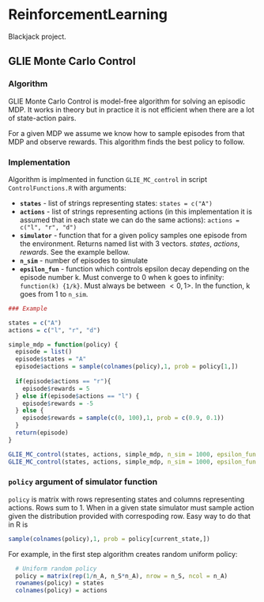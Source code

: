 # ReinforcementLearning
Blackjack project.

## GLIE Monte Carlo Control
### Algorithm
GLIE Monte Carlo Control is model-free algorithm for solving an episodic MDP. It works in theory but in practice it is not efficient when there are a lot of state-action pairs.

For a given MDP we assume we know how to sample episodes from that MDP and observe rewards. This algorithm finds the best policy to follow. 

### Implementation
Algorithm is implmented in function `GLIE_MC_control` in script `ControlFunctions.R` with arguments:

* **`states`** - list of strings representing states: `states = c("A")`
* **`actions`** - list of strings representing actions (in this implementation it is assumed that in each state we can do the same actions): `actions = c("l", "r", "d")`
* **`simulator`** - function that for a given policy samples one episode from the environment. Returns named list with 3 vectors. *states*, *actions*, *rewards*. See the example bellow.
* **`n_sim`** - number of episodes to simulate
* **`epsilon_fun`** - function which controls epsilon decay depending on the episode number k. Must converge to 0 when k goes to infinity: `function(k) {1/k}`. Must always be between $<0,1>$. In the function, k goes from 1 to `n_sim`.

```r
### Example

states = c("A")
actions = c("l", "r", "d")

simple_mdp = function(policy) {
  episode = list()
  episode$states = "A"
  episode$actions = sample(colnames(policy),1, prob = policy[1,])
  
  if(episode$actions == "r"){
    episode$rewards = 5
  } else if(episode$actions == "l") {
    episode$rewards = -5
  } else {
    episode$rewards = sample(c(0, 100),1, prob = c(0.9, 0.1))
  }
  return(episode)
}

GLIE_MC_control(states, actions, simple_mdp, n_sim = 1000, epsilon_fun = function(k) {1/sqrt(k)})
GLIE_MC_control(states, actions, simple_mdp, n_sim = 1000, epsilon_fun = function(k) {1/k})

```

### `policy` argument of simulator function
`policy` is matrix with rows representing states and columns representing actions. Rows sum to 1. When in a given state simulator must sample action given the distribution provided with correspoding row. Easy way to do that in R is
```r
sample(colnames(policy),1, prob = policy[current_state,])
```

For example, in the first step algorithm creates random uniform policy:
```r
  # Uniform random policy
  policy = matrix(rep(1/n_A, n_S*n_A), nrow = n_S, ncol = n_A)
  rownames(policy) = states
  colnames(policy) = actions
```